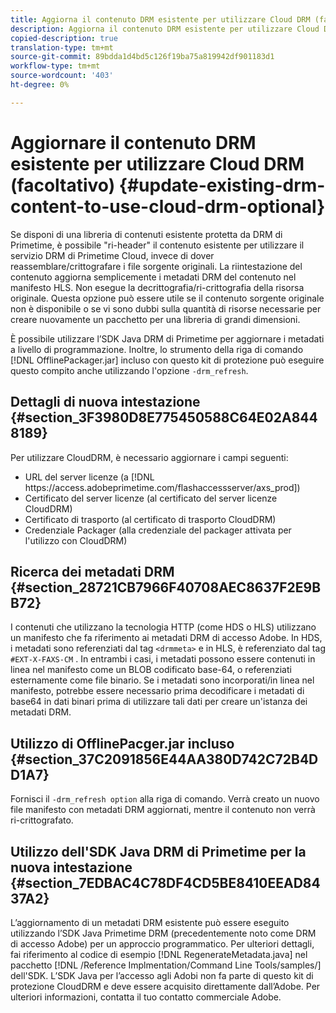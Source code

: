```yaml
---
title: Aggiorna il contenuto DRM esistente per utilizzare Cloud DRM (facoltativo)
description: Aggiorna il contenuto DRM esistente per utilizzare Cloud DRM (facoltativo)
copied-description: true
translation-type: tm+mt
source-git-commit: 89bdda1d4bd5c126f19ba75a819942df901183d1
workflow-type: tm+mt
source-wordcount: '403'
ht-degree: 0%

---
```



# Aggiornare il contenuto DRM esistente per utilizzare Cloud DRM (facoltativo) {#update-existing-drm-content-to-use-cloud-drm-optional}

Se disponi di una libreria di contenuti esistente protetta da DRM di Primetime, è possibile &quot;ri-header&quot; il contenuto esistente per utilizzare il servizio DRM di Primetime Cloud, invece di dover reassemblare/crittografare i file sorgente originali. La riintestazione del contenuto aggiorna semplicemente i metadati DRM del contenuto nel manifesto HLS. Non esegue la decrittografia/ri-crittografia della risorsa originale. Questa opzione può essere utile se il contenuto sorgente originale non è disponibile o se vi sono dubbi sulla quantità di risorse necessarie per creare nuovamente un pacchetto per una libreria di grandi dimensioni.

È possibile utilizzare l’SDK Java DRM di Primetime per aggiornare i metadati a livello di programmazione. Inoltre, lo strumento della riga di comando [!DNL OfflinePackager.jar] incluso con questo kit di protezione può eseguire questo compito anche utilizzando l&#39;opzione `-drm_refresh`.

## Dettagli di nuova intestazione {#section_3F3980D8E775450588C64E02A8448189}

Per utilizzare CloudDRM, è necessario aggiornare i campi seguenti:

* URL del server licenze (a [!DNL ht<span></span>tps://access.adobeprimetime.com/flashaccessserver/axs_prod])
* Certificato del server licenze (al certificato del server licenze CloudDRM)
* Certificato di trasporto (al certificato di trasporto CloudDRM)
* Credenziale Packager (alla credenziale del packager attivata per l&#39;utilizzo con CloudDRM)

## Ricerca dei metadati DRM {#section_28721CB7966F40708AEC8637F2E9BB72}

I contenuti che utilizzano la tecnologia HTTP (come HDS o HLS) utilizzano un manifesto che fa riferimento ai metadati DRM di accesso Adobe. In HDS, i metadati sono referenziati dal tag `<drmmeta>` e in HLS, è referenziato dal tag `#EXT-X-FAXS-CM` . In entrambi i casi, i metadati possono essere contenuti in linea nel manifesto come un BLOB codificato base-64, o referenziati esternamente come file binario. Se i metadati sono incorporati/in linea nel manifesto, potrebbe essere necessario prima decodificare i metadati di base64 in dati binari prima di utilizzare tali dati per creare un&#39;istanza dei metadati DRM.

## Utilizzo di OfflinePacger.jar incluso {#section_37C2091856E44AA380D742C72B4DD1A7}

Fornisci il `-drm_refresh option` alla riga di comando. Verrà creato un nuovo file manifesto con metadati DRM aggiornati, mentre il contenuto non verrà ri-crittografato.

## Utilizzo dell&#39;SDK Java DRM di Primetime per la nuova intestazione {#section_7EDBAC4C78DF4CD5BE8410EEAD8437A2}

L’aggiornamento di un metadati DRM esistente può essere eseguito utilizzando l’SDK Java Primetime DRM (precedentemente noto come DRM di accesso Adobe) per un approccio programmatico. Per ulteriori dettagli, fai riferimento al codice di esempio [!DNL RegenerateMetadata.java] nel pacchetto [!DNL /Reference Implmentation/Command Line Tools/samples/] dell&#39;SDK. L’SDK Java per l’accesso agli Adobi non fa parte di questo kit di protezione CloudDRM e deve essere acquisito direttamente dall’Adobe. Per ulteriori informazioni, contatta il tuo contatto commerciale Adobe.